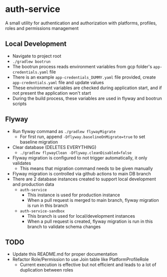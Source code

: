 # auth-service

A small utility for authentication and authorization with platforms, profiles, roles and permissions management

## Local Development
  * Navigate to project root
  * `./gradlew bootrun`
  * The bootrun process reads environment variables from gcp folder's `app-credentials.yaml` file
  * There is an example `app-credentials_DUMMY.yaml` file provided, create `app-credentials.yaml` file and update values
  * These environment variables are checked during application start, and if not present the application won't start
  * During the build process, these variables are used in flyway and bootrun scripts

## Flyway
  * Run flyway command as `./gradlew flywayMigrate`
    * For first run, append `-Dflyway.baselineOnMigrate=true` to set baseline migration
  * Clear database (DELETES EVERYTHING)
    * `./gradlew flywayClean -Dflyway.cleanDisabled=false`
  * Flyway migration is configured to not trigger automatically, it only validates
    * This means that migration command needs to be given manually
  * Flyway migration is controlled via github actions to main DB branch
  * There are 2 database instances created to support local development and production data
      * `auth-service`
          * This instance is used for production instance
        * When a pull request is merged to main branch, flyway migration is run in this branch
      * `auth-service-sandbox`
        * This branch is used for local/development instances
        * When a pull request is created, flyway migration is run in this branch to validate schema changes

## TODO
  * Update this README.md for proper documentation
  * Refactor Role/Permission to use Join table like PlatformProfileRole
    * Current execution is effective but not efficient and leads to a lot of duplication between roles
